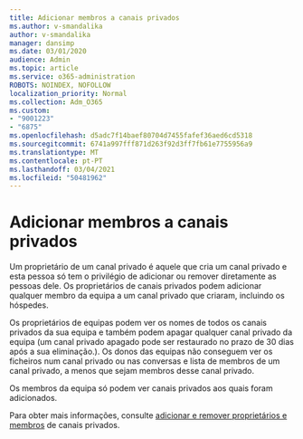 ```yaml
---
title: Adicionar membros a canais privados
ms.author: v-smandalika
author: v-smandalika
manager: dansimp
ms.date: 03/01/2020
audience: Admin
ms.topic: article
ms.service: o365-administration
ROBOTS: NOINDEX, NOFOLLOW
localization_priority: Normal
ms.collection: Adm_O365
ms.custom:
- "9001223"
- "6875"
ms.openlocfilehash: d5adc7f14baef80704d7455fafef36aed6cd5318
ms.sourcegitcommit: 6741a997fff871d263f92d3ff7fb61e7755956a9
ms.translationtype: MT
ms.contentlocale: pt-PT
ms.lasthandoff: 03/04/2021
ms.locfileid: "50481962"
---
```

# <a name="adding-members-to-private-channels"></a>Adicionar membros a canais privados

Um proprietário de um canal privado é aquele que cria um canal privado e esta pessoa só tem o privilégio de adicionar ou remover diretamente as pessoas dele. Os proprietários de canais privados podem adicionar qualquer membro da equipa a um canal privado que criaram, incluindo os hóspedes.

Os proprietários de equipas podem ver os nomes de todos os canais privados da sua equipa e também podem apagar qualquer canal privado da equipa (um canal privado apagado pode ser restaurado no prazo de 30 dias após a sua eliminação.). Os donos das equipas não conseguem ver os ficheiros num canal privado ou nas conversas e lista de membros de um canal privado, a menos que sejam membros desse canal privado.

Os membros da equipa só podem ver canais privados aos quais foram adicionados.

Para obter mais informações, consulte [adicionar e remover proprietários e membros](https://docs.microsoft.com/MicrosoftTeams/private-channels#adding-and-removing-owners-and-members) de canais privados.
